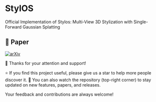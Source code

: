 # StylOS
Official Implementation of Stylos: Multi-View 3D Stylization with Single-Forward Gaussian Splatting
## 📄 Paper
[![arXiv](https://img.shields.io/badge/arXiv-2509.26455-b31b1b.svg)](https://arxiv.org/abs/2509.26455)


👋 Thanks for your attention and support!

⭐ If you find this project useful, please give us a star to help more people discover it.
👀 You can also watch the repository (top-right corner) to stay updated on new features, papers, and releases.

Your feedback and contributions are always welcome!
